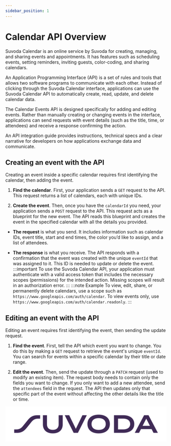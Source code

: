 ```yaml
---
sidebar_position: 1
---
```


# Calendar API Overview   


Suvoda Calendar is an online service by Suvoda for creating, managing, and sharing events and appointments. It has features such as scheduling events, setting reminders, inviting guests, color-coding, and sharing calendars. 

An Application Programming Interface (API) is a set of rules and tools that allows two software programs to communicate with each other. Instead of clicking through the Suvoda Calendar interface, applications can use the Suvoda Calendar API to automatically create, read, update, and delete calendar data.

The Calendar Events API is designed specifically for adding and editing events. Rather than manually creating or changing events in the interface, applications can send requests with event details (such as the title, time, or attendees) and receive a response confirming the action. 

An API integration guide provides instructions, technical specs and a clear narrative for developers on how applications exchange data and communicate. 

## Creating an event with the API
Creating an event inside a specific calendar requires first identifying the calendar, then adding the event.  

1. **Find the calendar**. First, your application sends a `GET` request to the API. This request returns a list of calendars, each with unique IDs. 

2. **Create the event**. Then, once you have the `calendarId` you need, your application sends a `POST` request to the API. This request acts as a blueprint for the new event. The API reads this blueprint and creates the event in the specified calendar with all the details you provided.

- **The request** is what you send. It includes information such as calendar IDs, event title, start and end times, the color you’d like to assign, and a list of attendees. 

- **The response** is what you receive. The API responds with a confirmation that the event was created with the unique `eventId` that was assigned to it. This ID is needed to update or delete the event.
:::important 
To use the Suvoda Calendar API, your application must authenticate with a valid access token that includes the necessary scopes (permissions) for the intended action. Missing scopes will result in an authorization error.
:::
:::note Example
To view, edit, share, or permanently delete calendars, use a scope such as `https://www.googleapis.com/auth/calendar`. To view events only, use `https://www.googleapis.com/auth/calendar.readonly`. 
:::

## Editing an event with the API 
Editing an event requires first identifying the event, then sending the update request. 

1. **Find the event**. First, tell the API which event you want to change. You do this by making a `GET` request to retrieve the event's unique `eventId`. You can search for events within a specific calendar by their title or date range.

2. **Edit the event**. Then, send the update through a `PATCH` request (used to modify an existing item). The request body needs to contain only the fields you want to change.  If you only want to add a new attendee, send the `attendees` field in the request. The API then updates only that specific part of the event without affecting the other details like the title or time.


![Suvoda](SuvodaLogo.svg)
